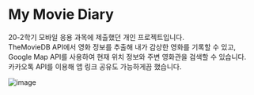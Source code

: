 # My Movie Diary

20-2학기 모바일 응용 과목에 제출했던 개인 프로젝트입니다.<br>
TheMovieDB API에서 영화 정보를 추출해 내가 감상한 영화를 기록할 수 있고, <br>
Google Map API를 사용하여 현재 위치 정보와 주변 영화관을 검색할 수 있습니다. <br>
카카오톡 API를 이용해 앱 링크 공유도 가능하게끔 했습니다.<br>

![image](https://user-images.githubusercontent.com/52526003/173285739-11980088-6259-4d3a-8147-c86341d44153.png)
